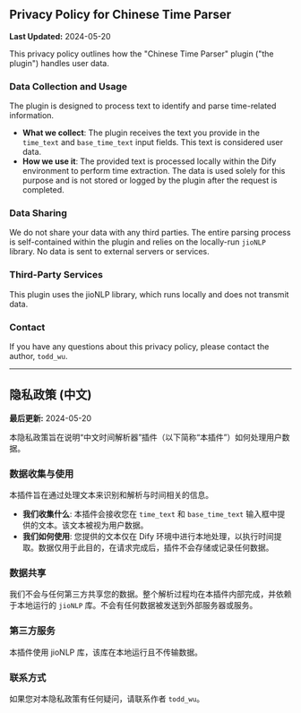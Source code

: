 ## Privacy Policy for Chinese Time Parser

**Last Updated:** 2024-05-20

This privacy policy outlines how the "Chinese Time Parser" plugin ("the plugin") handles user data.

### Data Collection and Usage

The plugin is designed to process text to identify and parse time-related information.

-   **What we collect**: The plugin receives the text you provide in the `time_text` and `base_time_text` input fields. This text is considered user data.
-   **How we use it**: The provided text is processed locally within the Dify environment to perform time extraction. The data is used solely for this purpose and is not stored or logged by the plugin after the request is completed.

### Data Sharing

We do not share your data with any third parties. The entire parsing process is self-contained within the plugin and relies on the locally-run `jioNLP` library. No data is sent to external servers or services.

### Third-Party Services

This plugin uses the jioNLP library, which runs locally and does not transmit data.

### Contact

If you have any questions about this privacy policy, please contact the author, `todd_wu`.

---

## 隐私政策 (中文)

**最后更新:** 2024-05-20

本隐私政策旨在说明“中文时间解析器”插件（以下简称“本插件”）如何处理用户数据。

### 数据收集与使用

本插件旨在通过处理文本来识别和解析与时间相关的信息。

-   **我们收集什么**: 本插件会接收您在 `time_text` 和 `base_time_text` 输入框中提供的文本。该文本被视为用户数据。
-   **我们如何使用**: 您提供的文本仅在 Dify 环境中进行本地处理，以执行时间提取。数据仅用于此目的，在请求完成后，插件不会存储或记录任何数据。

### 数据共享

我们不会与任何第三方共享您的数据。整个解析过程均在本插件内部完成，并依赖于本地运行的 `jioNLP` 库。不会有任何数据被发送到外部服务器或服务。

### 第三方服务

本插件使用 jioNLP 库，该库在本地运行且不传输数据。

### 联系方式

如果您对本隐私政策有任何疑问，请联系作者 `todd_wu`。